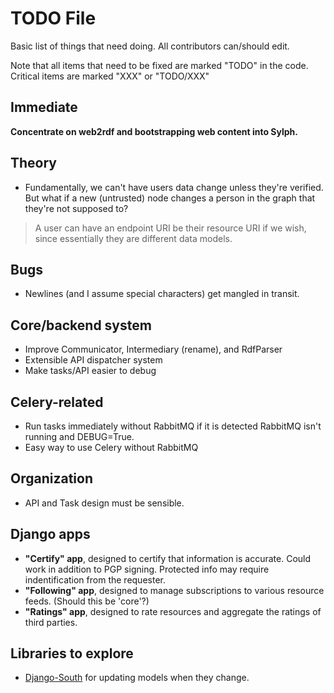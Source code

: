 TODO File
=========
Basic list of things that need doing. All contributors can/should edit.

Note that all items that need to be fixed are marked "TODO" in the code.
Critical items are marked "XXX" or "TODO/XXX"

Immediate
---------
**Concentrate on web2rdf and bootstrapping web content into Sylph.**

Theory
------
* Fundamentally, we can't have users data change unless they're verified. But
  what if a new (untrusted) node changes a person in the graph that they're 
  not supposed to?

> A user can have an endpoint URI be their resource URI if we wish, since 
> essentially they are different data models. 

Bugs
----
* Newlines (and I assume special characters) get mangled in transit.

Core/backend system
-------------------
* Improve Communicator, Intermediary (rename), and RdfParser
* Extensible API dispatcher system
* Make tasks/API easier to debug

Celery-related
--------------
* Run tasks immediately without RabbitMQ if it is detected RabbitMQ isn't 
  running and DEBUG=True.
* Easy way to use Celery without RabbitMQ

Organization
------------
* API and Task design must be sensible.

Django apps
-----------
* **"Certify" app**, designed to certify that information is accurate. Could 
  work in addition to PGP signing. Protected info may require indentification 
  from the requester. 
* **"Following" app**, designed to manage subscriptions to various resource
  feeds. (Should this be 'core'?)
* **"Ratings" app**, designed to rate resources and aggregate the ratings of
  third parties.

Libraries to explore
--------------------
* [Django-South](http://south.aeracode.org/) for updating models when they 
  change. 
